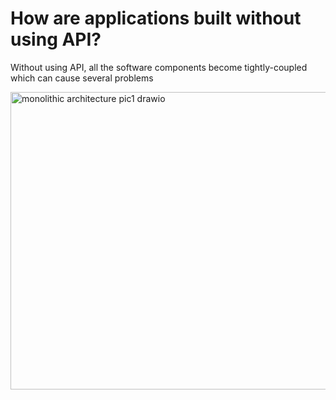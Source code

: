 # How are applications built without using API?

Without using API, all the software components become tightly-coupled which can cause several problems

<img width="540" height="476" alt="monolithic architecture pic1 drawio" src="https://github.com/user-attachments/assets/523e9f1e-37e4-4fcd-b84c-649ed315c093" />


